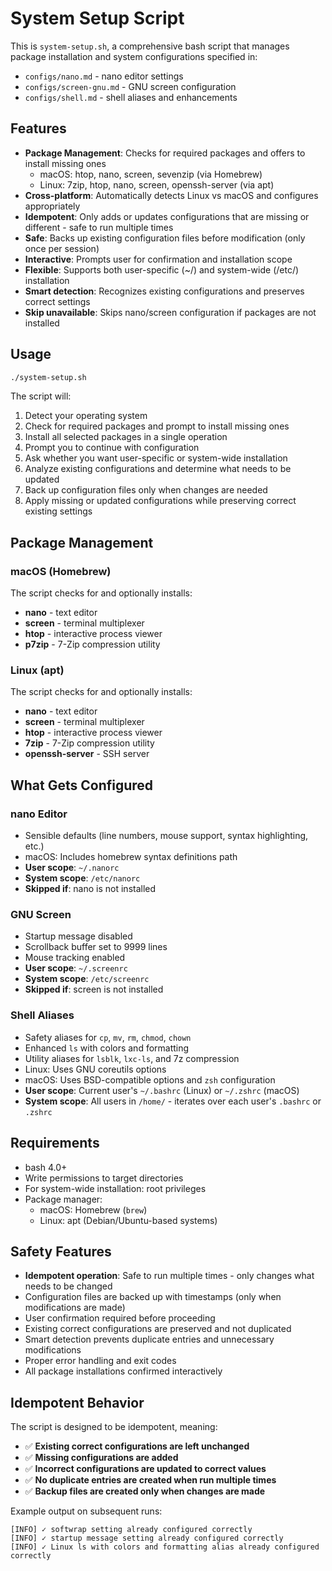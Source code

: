 # System Setup Script

This is `system-setup.sh`, a comprehensive bash script that manages package installation and system configurations specified in:
- `configs/nano.md` - nano editor settings
- `configs/screen-gnu.md` - GNU screen configuration  
- `configs/shell.md` - shell aliases and enhancements

## Features

- **Package Management**: Checks for required packages and offers to install missing ones
  - macOS: htop, nano, screen, sevenzip (via Homebrew)
  - Linux: 7zip, htop, nano, screen, openssh-server (via apt)
- **Cross-platform**: Automatically detects Linux vs macOS and configures appropriately
- **Idempotent**: Only adds or updates configurations that are missing or different - safe to run multiple times
- **Safe**: Backs up existing configuration files before modification (only once per session)
- **Interactive**: Prompts user for confirmation and installation scope
- **Flexible**: Supports both user-specific (~/) and system-wide (/etc/) installation
- **Smart detection**: Recognizes existing configurations and preserves correct settings
- **Skip unavailable**: Skips nano/screen configuration if packages are not installed

## Usage

```bash
./system-setup.sh
```

The script will:
1. Detect your operating system
2. Check for required packages and prompt to install missing ones
3. Install all selected packages in a single operation
4. Prompt you to continue with configuration
5. Ask whether you want user-specific or system-wide installation
6. Analyze existing configurations and determine what needs to be updated
7. Back up configuration files only when changes are needed
8. Apply missing or updated configurations while preserving correct existing settings

## Package Management

### macOS (Homebrew)
The script checks for and optionally installs:
- **nano** - text editor
- **screen** - terminal multiplexer
- **htop** - interactive process viewer
- **p7zip** - 7-Zip compression utility

### Linux (apt)
The script checks for and optionally installs:
- **nano** - text editor
- **screen** - terminal multiplexer
- **htop** - interactive process viewer
- **7zip** - 7-Zip compression utility
- **openssh-server** - SSH server

## What Gets Configured

### nano Editor
- Sensible defaults (line numbers, mouse support, syntax highlighting, etc.)
- macOS: Includes homebrew syntax definitions path
- **User scope**: `~/.nanorc`
- **System scope**: `/etc/nanorc`
- **Skipped if**: nano is not installed

### GNU Screen
- Startup message disabled
- Scrollback buffer set to 9999 lines
- Mouse tracking enabled
- **User scope**: `~/.screenrc`
- **System scope**: `/etc/screenrc`
- **Skipped if**: screen is not installed

### Shell Aliases
- Safety aliases for `cp`, `mv`, `rm`, `chmod`, `chown`
- Enhanced `ls` with colors and formatting
- Utility aliases for `lsblk`, `lxc-ls`, and 7z compression
- Linux: Uses GNU coreutils options
- macOS: Uses BSD-compatible options and `zsh` configuration
- **User scope**: Current user's `~/.bashrc` (Linux) or `~/.zshrc` (macOS)
- **System scope**: All users in `/home/` - iterates over each user's `.bashrc` or `.zshrc`

## Requirements

- bash 4.0+
- Write permissions to target directories
- For system-wide installation: root privileges
- Package manager:
  - macOS: Homebrew (`brew`)
  - Linux: apt (Debian/Ubuntu-based systems)

## Safety Features

- **Idempotent operation**: Safe to run multiple times - only changes what needs to be changed
- Configuration files are backed up with timestamps (only when modifications are made)
- User confirmation required before proceeding
- Existing correct configurations are preserved and not duplicated
- Smart detection prevents duplicate entries and unnecessary modifications
- Proper error handling and exit codes
- All package installations confirmed interactively

## Idempotent Behavior

The script is designed to be idempotent, meaning:
- ✅ **Existing correct configurations are left unchanged**
- ✅ **Missing configurations are added**
- ✅ **Incorrect configurations are updated to correct values**
- ✅ **No duplicate entries are created when run multiple times**
- ✅ **Backup files are created only when changes are made**

Example output on subsequent runs:
```
[INFO] ✓ softwrap setting already configured correctly
[INFO] ✓ startup message setting already configured correctly
[INFO] ✓ Linux ls with colors and formatting alias already configured correctly
```